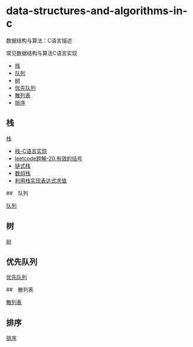 # data-structures-and-algorithms-in-c
数据结构与算法：C语言描述

常见数据结构与算法C语言实现

* [栈](#栈)
* [队列](#队列)
* [树](#树)
* [优先队列](#优先队列)
* [散列表](#散列表)
* [排序](#排序)

## 栈
[栈](stack)

+ [栈-C语言实现](stack/栈-c语言实现.md)
+ [leetcode题解-20.有效的括号](stack/leetcode题解-20.有效的括号.md)
+ [链式栈](stack/linkStack.c)
+ [数组栈](stack/arrayStack.c)
+ [利用栈实现表达式求值](stack/expressionEvaluation.md)

##　队列

[队列](queue)

## 树
[树](tree)

## 优先队列

[优先队列](heap)

##　散列表

[散列表](hashTable)


## 排序

[排序](sort)
